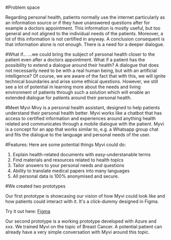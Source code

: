 #Problem space

Regarding personal health, patients normally use the internet particularly as an information source or if they have unanswered questions after for example a doctors appointment. This information is mostly useful, but too general and not aligned to the individual needs of the patients. Moreover, a lot of this information is not certified in anyway. A conclusion consequent is that information alone is not enough. There is a need for a deeper dialogue. 

#What if...
...we could bring the subject of personal health closer to the patient even after a doctors appointment. What if a patient has the possibility to extend a dialogue around their health? A dialogue that does not necessarily need to be with a real human being, but with an artificial intelligence? Of course, we are aware of the fact that with this, we will ignite technical boundaries and arise some ethical questions. However, we still see a lot of potential in learning more about the needs and living environment of patients through such a solution which will enable an extended dialogue for patients around their personal health.

#Meet Myvi
Mivy is a personal health assistant, designed to help patients understand  their personal health better. Myvi works like a chatbot that has access to certified information and experiences around anything health related and communicates through a mobile dialogue with the patient. Myvi is a concept for an app that works similar to, e.g. a Whatsapp group chat and fits the dialogue to the language and personal needs of the user.

#Features:
Here are some potential things Myvi could do: 
1. Explain health-related documents with easy-understanable terms
2. Find materials and resources related to health topics
3. Tailor answers to your personal needs and questions
4. Ability to translate medical papers into many languages
5. All personal data is 100% anonymised and secure.

#We created two prototypes

Our first prototype is showcasing our vision of how Myvi could look like and how patients could interact with it. It's a click-dummy designed in Figma.

Try it out here: 
[Figma](https://www.figma.com/proto/7DAaokSyl2NH3DybFn26TX/Myvi-Personal-Health-Assistant_StartHack?node-id=28%3A3589&viewport=2996%2C-578%2C0.4627781808376312)

Our second prototype is a working prototype developed with Azure and xxx. We trained Myvi on the topic of Breast Cancer. A potential patient can already have a very simple conversation with Myvi around this topic.
